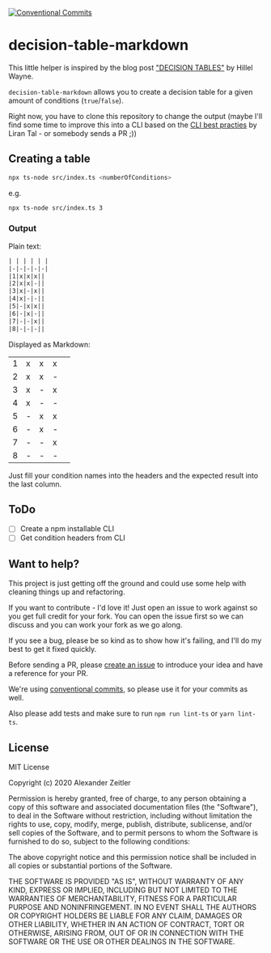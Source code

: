 [![Conventional Commits](https://img.shields.io/badge/Conventional%20Commits-1.0.0-yellow.svg)](https://conventionalcommits.org)

# decision-table-markdown

This little helper is inspired by the blog post ["DECISION TABLES"](https://www.hillelwayne.com/post/decision-tables/) by Hillel Wayne.

`decision-table-markdown` allows you to create a decision table for a given amount of conditions (`true`/`false`).

Right now, you have to clone this repository to change the output (maybe I'll find some time to improve this into a CLI based on the [CLI best practies](https://github.com/lirantal/nodejs-cli-apps-best-practices) by Liran Tal - or somebody sends a PR ;))

## Creating a table

```bash
npx ts-node src/index.ts <numberOfConditions>
```

e.g.

```bash
npx ts-node src/index.ts 3
```

### Output

Plain text:

```txt
| | | | | |
|-|-|-|-|-|
|1|x|x|x||
|2|x|x|-||
|3|x|-|x||
|4|x|-|-||
|5|-|x|x||
|6|-|x|-||
|7|-|-|x||
|8|-|-|-||
```

Displayed as Markdown:

| | | | | |
|-|-|-|-|-|
|1|x|x|x||
|2|x|x|-||
|3|x|-|x||
|4|x|-|-||
|5|-|x|x||
|6|-|x|-||
|7|-|-|x||
|8|-|-|-||

Just fill your condition names into the headers and the expected result into the last column.

## ToDo

- [ ] Create a npm installable CLI
- [ ] Get condition headers from CLI

## Want to help?

This project is just getting off the ground and could use some help with cleaning things up and refactoring.

If you want to contribute - I'd love it! Just open an issue to work against so you get full credit for your fork. You can open the issue first so we can discuss and you can work your fork as we go along.

If you see a bug, please be so kind as to show how it's failing, and I'll do my best to get it fixed quickly.

Before sending a PR, please [create an issue](issues/new) to introduce your idea and have a reference for your PR.

We're using [conventional commits](https://www.conventionalcommits.org), so please use it for your commits as well.

Also please add tests and make sure to run `npm run lint-ts` or `yarn lint-ts`.

## License

MIT License

Copyright (c) 2020 Alexander Zeitler

Permission is hereby granted, free of charge, to any person obtaining a copy
of this software and associated documentation files (the "Software"), to deal
in the Software without restriction, including without limitation the rights
to use, copy, modify, merge, publish, distribute, sublicense, and/or sell
copies of the Software, and to permit persons to whom the Software is
furnished to do so, subject to the following conditions:

The above copyright notice and this permission notice shall be included in all
copies or substantial portions of the Software.

THE SOFTWARE IS PROVIDED "AS IS", WITHOUT WARRANTY OF ANY KIND, EXPRESS OR
IMPLIED, INCLUDING BUT NOT LIMITED TO THE WARRANTIES OF MERCHANTABILITY,
FITNESS FOR A PARTICULAR PURPOSE AND NONINFRINGEMENT. IN NO EVENT SHALL THE
AUTHORS OR COPYRIGHT HOLDERS BE LIABLE FOR ANY CLAIM, DAMAGES OR OTHER
LIABILITY, WHETHER IN AN ACTION OF CONTRACT, TORT OR OTHERWISE, ARISING FROM,
OUT OF OR IN CONNECTION WITH THE SOFTWARE OR THE USE OR OTHER DEALINGS IN THE
SOFTWARE.
